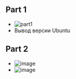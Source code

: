 ## Part 1
* ![part1](https://github.com/leraks/Linux/assets/67760549/094b363b-851c-429b-bb77-474e5bdafaec)
* Вывод версии Ubuntu
## Part 2
* ![image](https://github.com/leraks/Linux/assets/67760549/81a7bc46-49f9-4385-98f6-ab01744b2d34)
* ![image](https://github.com/leraks/Linux/assets/67760549/ec729475-7ffd-4f00-b645-e1de4a53123b)

